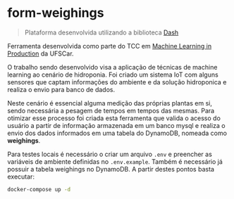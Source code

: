 # form-weighings

> Plataforma desenvolvida utilizando a biblioteca [Dash](https://plotly.com/dash/)

Ferramenta desenvolvida como parte do TCC em [Machine Learning in Production](https://iti.ufscar.mba/) da UFSCar. 

O trabalho sendo desenvolvido visa a aplicação de técnicas de machine learning ao cenário de hidroponia. Foi criado um sistema IoT com alguns sensores que captam informações do ambiente e da solução hidroponica e realiza o envio para banco de dados.

Neste cenário é essencial alguma medição das próprias plantas em si, sendo necessária a pesagem de tempos em tempos das mesmas. Para otimizar esse processo foi criada esta ferramenta que valida o acesso do usuário a partir de informação armazenada em um banco mysql e realiza o envio dos dados informados em uma tabela do DynamoDB, nomeada como **weighings**.

Para testes locais é necessário o criar um arquivo `.env` e preencher as variáveis de ambiente definidas no `.env.example`. Também é necessário já possuir a tabela weighings no DynamoDB. A partir destes pontos basta executar:

```bash
docker-compose up -d
```
